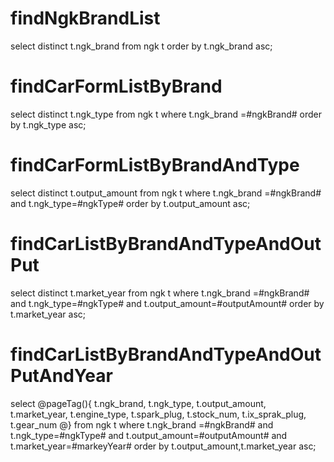 findNgkBrandList
===
select distinct t.ngk_brand from ngk t  order by t.ngk_brand asc;

findCarFormListByBrand
===
select distinct t.ngk_type from ngk t where  t.ngk_brand =#ngkBrand# order by t.ngk_type asc;

findCarFormListByBrandAndType
===
select distinct t.output_amount from ngk t where  t.ngk_brand =#ngkBrand#  and t.ngk_type=#ngkType# order by t.output_amount asc;

findCarListByBrandAndTypeAndOutPut
===
select  distinct t.market_year from ngk t where  t.ngk_brand =#ngkBrand#  and t.ngk_type=#ngkType# and t.output_amount=#outputAmount# order by t.market_year asc;

findCarListByBrandAndTypeAndOutPutAndYear
===
select @pageTag(){
t.ngk_brand,
t.ngk_type,
t.output_amount,
t.market_year,
t.engine_type,
t.spark_plug,
t.stock_num,
t.ix_sprak_plug,
t.gear_num
 @}
from ngk t where  t.ngk_brand =#ngkBrand#  and t.ngk_type=#ngkType# and t.output_amount=#outputAmount#
and t.market_year=#markeyYear# order by t.output_amount,t.market_year asc;